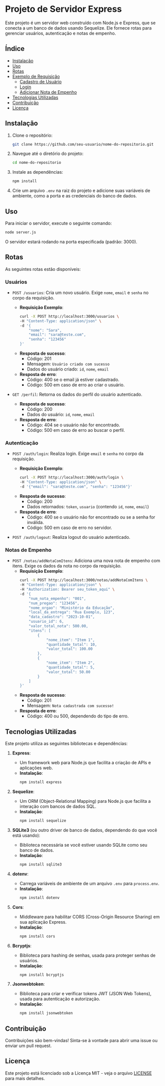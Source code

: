 # Projeto de Servidor Express

Este projeto é um servidor web construído com Node.js e Express, que se conecta a um banco de dados usando Sequelize. Ele fornece rotas para gerenciar usuários, autenticação e notas de empenho.

## Índice

- [Instalação](#instalação)
- [Uso](#uso)
- [Rotas](#rotas)
- [Exemplo de Requisição](#exemplo-de-requisição)
  - [Cadastro de Usuário](#cadastro-de-usuário)
  - [Login](#login)
  - [Adicionar Nota de Empenho](#adicionar-nota-de-empenho)
- [Tecnologias Utilizadas](#tecnologias-utilizadas)
- [Contribuição](#contribuição)
- [Licença](#licença)

## Instalação

1. Clone o repositório:
   ```bash
   git clone https://github.com/seu-usuario/nome-do-repositorio.git
   ```
2. Navegue até o diretório do projeto:
   ```bash
   cd nome-do-repositorio
   ```
3. Instale as dependências:
   ```bash
   npm install
   ```
4. Crie um arquivo `.env` na raiz do projeto e adicione suas variáveis de ambiente, como a porta e as credenciais do banco de dados.

## Uso

Para iniciar o servidor, execute o seguinte comando:

```bash
node server.js
```

O servidor estará rodando na porta especificada (padrão: 3000).

## Rotas

As seguintes rotas estão disponíveis:

### Usuários
- `POST /usuarios`: Cria um novo usuário. Exige `nome`, `email` e `senha` no corpo da requisição.
  - **Requisição Exemplo**:
    ```bash
    curl -X POST http://localhost:3000/usuarios \
    -H "Content-Type: application/json" \
    -d '{
        "nome": "Sara",
        "email": "sara@teste.com",
        "senha": "123456"
    }'
    ```
  - **Resposta de sucesso**: 
    - Código: 201
    - Mensagem: `Usuário criado com sucesso`
    - Dados do usuário criado: `id`, `nome`, `email`
  - **Resposta de erro**: 
    - Código: 400 se o email já estiver cadastrado.
    - Código: 500 em caso de erro ao criar o usuário.

- `GET /perfil`: Retorna os dados do perfil do usuário autenticado.
  - **Resposta de sucesso**: 
    - Código: 200
    - Dados do usuário: `id`, `nome`, `email`
  - **Resposta de erro**: 
    - Código: 404 se o usuário não for encontrado.
    - Código: 500 em caso de erro ao buscar o perfil.

### Autenticação
- `POST /auth/login`: Realiza login. Exige `email` e `senha` no corpo da requisição.
  - **Requisição Exemplo**:
    ```bash
    curl -X POST http://localhost:3000/auth/login \
    -H "Content-Type: application/json" \
    -d '{"email": "sara@teste.com", "senha": "123456"}'
    ```
  - **Resposta de sucesso**: 
    - Código: 200
    - Dados retornados: `token`, `usuario` (contendo `id`, `nome`, `email`)
  - **Resposta de erro**: 
    - Código: 400 se o usuário não for encontrado ou se a senha for inválida.
    - Código: 500 em caso de erro no servidor.

- `POST /auth/logout`: Realiza logout do usuário autenticado.

### Notas de Empenho
- `POST /notas/addNotaComItens`: Adiciona uma nova nota de empenho com itens. Exige os dados da nota no corpo da requisição.
  - **Requisição Exemplo**:
    ```bash
    curl -X POST http://localhost:3000/notas/addNotaComItens \
    -H "Content-Type: application/json" \
    -H "Authorization: Bearer seu_token_aqui" \
    -d '{
        "num_nota_empenho": "001",
        "num_pregao": "123456",
        "nome_orgao": "Ministério da Educação",
        "local_da_entrega": "Rua Exemplo, 123",
        "data_cadastro": "2023-10-01",
        "usuario_id": 6,
        "valor_total_nota": 500.00,
        "itens": [
            {
                "nome_item": "Item 1",
                "quantidade_total": 10,
                "valor_total": 100.00
            },
            {
                "nome_item": "Item 2",
                "quantidade_total": 5,
                "valor_total": 50.00
            }
        ]
    }'
    ```
  - **Resposta de sucesso**: 
    - Código: 201
    - Mensagem: `Nota cadastrada com sucesso!`
  - **Resposta de erro**: 
    - Código: 400 ou 500, dependendo do tipo de erro.

## Tecnologias Utilizadas

Este projeto utiliza as seguintes bibliotecas e dependências:

1. **Express**: 
   - Um framework web para Node.js que facilita a criação de APIs e aplicações web.
   - **Instalação**: 
     ```bash
     npm install express
     ```

2. **Sequelize**: 
   - Um ORM (Object-Relational Mapping) para Node.js que facilita a interação com bancos de dados SQL.
   - **Instalação**: 
     ```bash
     npm install sequelize
     ```

3. **SQLite3** (ou outro driver de banco de dados, dependendo do que você está usando):
   - Biblioteca necessária se você estiver usando SQLite como seu banco de dados.
   - **Instalação**: 
     ```bash
     npm install sqlite3
     ```

4. **dotenv**: 
   - Carrega variáveis de ambiente de um arquivo `.env` para `process.env`.
   - **Instalação**: 
     ```bash
     npm install dotenv
     ```

5. **Cors**: 
   - Middleware para habilitar CORS (Cross-Origin Resource Sharing) em sua aplicação Express.
   - **Instalação**: 
     ```bash
     npm install cors
     ```

6. **Bcryptjs**: 
   - Biblioteca para hashing de senhas, usada para proteger senhas de usuários.
   - **Instalação**: 
     ```bash
     npm install bcryptjs
     ```

7. **Jsonwebtoken**: 
   - Biblioteca para criar e verificar tokens JWT (JSON Web Tokens), usada para autenticação e autorização.
   - **Instalação**: 
     ```bash
     npm install jsonwebtoken
     ```

## Contribuição

Contribuições são bem-vindas! Sinta-se à vontade para abrir uma issue ou enviar um pull request.

## Licença

Este projeto está licenciado sob a Licença MIT - veja o arquivo [LICENSE](LICENSE) para mais detalhes.